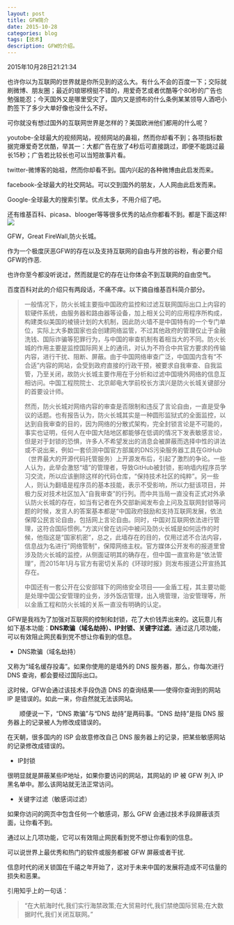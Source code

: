 ```yaml
---
layout: post
title: GFW简介
date: 2015-10-28
categories: blog
tags: [技术]
description: GFW的介绍。
---
```


2015年10月28日21:21:34

也许你以为互联网的世界就是你所见到的这么大。有什么不会的百度一下；交际就刷微博、朋友圈；最近的琅琊榜挺不错的，用爱奇艺或者优酷等个80秒的广告也勉强能忍；今天国外又是哪里受灾了，国内又是颁布的什么条例某某领导人酒吧小酌签下了多少大单好像也没什么不好。

可你就没有想过国外的互联网世界是怎样的？美国欧洲他们都用的什么呢？

youtobe-全球最大的视频网站，视频网站的鼻祖，然而你却看不到；各项指标数据完爆爱奇艺优酷，举其一：大都广告在放了4秒后可直接跳过，即便不能跳过最长15秒；广告若比较长也可以当短故事片看。

twitter-微博客的始祖，然而你却看不到。国内兴起的各种微博由此启发而来。

facebook-全球最大的社交网站。可以交到国外的朋友，人人网由此启发而来。

Google-全球最大的搜索引擎。优点太多，不用介绍了吧。

还有维基百科、picasa、blooger等等很多优秀的站点你都看不到。都是下面这样!
![](http://7xnfbg.com1.z0.glb.clouddn.com/2015-10-28-1.jpg)

GFW，Great FireWall,防火长城。

作为一个极度厌恶GFW的存在以及支持互联网的自由与开放的谷粉，有必要介绍GFW的作恶.

也许你至今都没听说过，然而就是它的存在让你体会不到互联网的自由空气。

百度百科对此的介绍只有两段话，不痛不痒。以下摘自维基百科简介部分。

>一般情况下，防火长城主要指中国政府监控和过滤互联网国际出口上内容的软硬件系统，由服务器和路由器等设备，加上相关公司的应用程序所构成，构建类似美国的棱镜计划的大机制，因此防火墙不是中国特有的一个专门单位，实际上大多数国家也会创建网络监管，不过其他政府的管理仅止于金融洗钱、国际诈骗等犯罪行为，与中国的审查机制有着相当大的不同。防火长城的作用主要是监控国际网关上的通讯，对认为不符合中共官方要求的传输内容，进行干扰、阻断、屏蔽。由于中国网络审查广泛，中国国内含有“不合适”内容的网站，会受到政府直接的行政干预，被要求自我审查、自我监管，乃至关闭，故防火长城主要作用在于分析和过滤中国境外网络的信息互相访问。中国工程院院士、北京邮电大学前校长方滨兴是防火长城关键部分的首要设计师。
>
>然而，防火长城对网络内容的审查是否限制和违反了言论自由，一直是受争议的话题。也有报告认为，防火长城其实是一种圆形监狱式的全面监控，以达到自我审查的目的，因为网络的分散式架构，完全封锁言论是不可能的，事实也证明，任何人在中国大陆地区都能够在低调的情况下发表敏感言论，但是对于封锁的恐惧，许多人不希望发出的消息会被屏蔽而选择中性的讲法或不说出来，例如一套侦测中国官方部属的DNS污染服务器工具在GitHub（世界最大的开源代码托管服务）上开源发布后，引起了激烈的争论。一些人认为，此举会激怒“墙”的管理者，导致GitHub被封锁，影响墙内程序员学习交流，所以应该删除这样的代码仓库，“保持技术社区的纯粹”。另一些人，则认为翻墙是程序员的基本技能，表示不受影响，所以力挺该项目，并极力反对技术社区加入“自我审查”的行列。而中共当局一直没有正式对外承认防火长城的存在，如当有记者在外交部新闻发布会上问及互联网封锁等问题的时候，发言人的答案基本都是“中国政府鼓励和支持互联网发展，依法保障公民言论自由，包括网上言论自由。同时，中国对互联网依法进行管理，这符合国际惯例。”方滨兴曾在访问中被问及防火长城是如何运作的时候，他指这是“国家机密”，总之，此墙存在的目的，仅用过滤不合法内容，信息战为名进行"网络管制"，保障网络主权。官方媒体公开发布的报道里曾涉及防火长城的监控，从侧面证明其的确存在，但中国一直宣称是“依法管理”，而2015年1月与官方有密切关系的《环球时报》则发布报道公开宣扬其存在。
>
>中国还有一套公开在公安部辖下的网络安全项目——金盾工程，其主要功能是处理中国公安管理的业务，涉外饭店管理，出入境管理，治安管理等，所以金盾工程和防火长城的关系一直没有明确的认定。

GFW是我裆为了加强对互联网的控制和封锁，花了大价钱弄出来的。这玩意儿有如下基本功能：**DNS欺骗（域名劫持）、IP封锁、关键字过滤**。通过这几项功能，可以有效阻止网民看到党不想让你看到的信息。

- DNS欺骗（域名劫持）

又称为“域名缓存投毒”。如果你使用的是墙外的 DNS 服务器，那么，你每次进行 DNS 查询，都会要经过国际出口。

这时候，GFW会通过该技术手段伪造 DNS 的查询结果——使得你查询到的网站 IP 是错误的。如此一来，你自然就无法该网站。

　　顺便说一下，“DNS 欺骗”与“DNS 劫持”是两码事。“DNS 劫持”是指 DNS 服务器上的记录被人为修改成错误的。

在天朝，很多国内的 ISP 会故意修改自己 DNS 服务器上的记录，把某些敏感网站的记录修改成错误的。

- IP封锁

很明显就是屏蔽某些IP地址，如果你要访问的网站，其网站的 IP 被 GFW 列入 IP 黑名单中。那么该网站就无法正常访问。

- 关键字过滤（敏感词过滤）

如果你访问的网页中包含任何一个敏感词，那么 GFW 会通过技术手段屏蔽该页面，让你看不到。

通过以上几项功能，它可以有效阻止网民看到党不想让你看到的信息。

可以说世界上最优秀和热门的软件或服务都被 GFW 屏蔽或者干扰.

信息时代的闭关锁国在千禧之年开始了，这对于未来中国的发展将造成不可估量的损失和恶果。

引用知乎上的一句话：

>“在大航海时代,我们实行海禁政策;在大贸易时代,我们禁绝国际贸易;在大数据时代,我们关闭互联网。”
